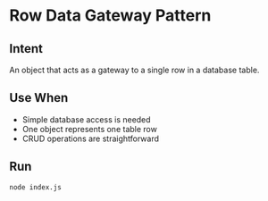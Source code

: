 # Row Data Gateway Pattern

## Intent
An object that acts as a gateway to a single row in a database table.

## Use When
- Simple database access is needed
- One object represents one table row
- CRUD operations are straightforward

## Run
`node index.js`
